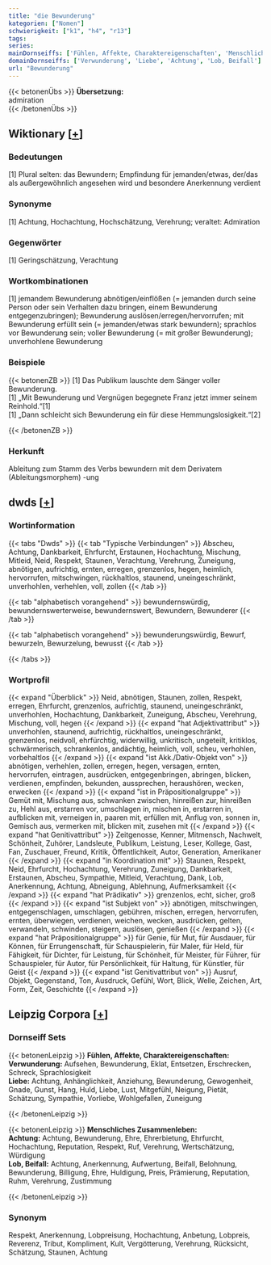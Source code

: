 ```yaml
---
title: "die Bewunderung"
kategorien: ["Nomen"]
schwierigkeit: ["k1", "h4", "r13"]
tags:
series:
mainDornseiffs: ['Fühlen, Affekte, Charaktereigenschaften', 'Menschliches Zusammenleben']
domainDornseiffs: ['Verwunderung', 'Liebe', 'Achtung', 'Lob, Beifall']
url: "Bewunderung"
---
```


{{< betonenÜbs >}}
**Übersetzung:**  
admiration  
{{< /betonenÜbs >}}

## Wiktionary [[+](https://de.wiktionary.org/wiki/Bewunderung)]

### Bedeutungen
[1] Plural selten: das Bewundern; Empfindung für jemanden/etwas, der/das als außergewöhnlich angesehen wird und besondere Anerkennung verdient  

### Synonyme
[1] Achtung, Hochachtung, Hochschätzung, Verehrung; veraltet: Admiration  

### Gegenwörter
[1] Geringschätzung, Verachtung  

### Wortkombinationen
[1] jemandem Bewunderung  abnötigen/einflößen (= jemanden durch seine Person oder sein Verhalten dazu bringen, einem Bewunderung entgegenzubringen); Bewunderung auslösen/erregen/hervorrufen; mit Bewunderung erfüllt sein (= jemanden/etwas stark bewundern); sprachlos vor Bewunderung sein; voller Bewunderung (= mit großer Bewunderung); unverhohlene Bewunderung  

### Beispiele
{{< betonenZB >}}
[1] Das Publikum lauschte dem Sänger voller Bewunderung.  
[1] „Mit Bewunderung und Vergnügen begegnete Franz jetzt immer seinem Reinhold.“[1]  
[1] „Dann schleicht sich Bewunderung ein für diese Hemmungslosigkeit.“[2]  

{{< /betonenZB >}}
### Herkunft
Ableitung zum Stamm des Verbs bewundern mit dem Derivatem (Ableitungsmorphem) -ung  



## dwds [[+](https://www.dwds.de/wb/Bewunderung)]

### Wortinformation
{{< tabs "Dwds" >}}
{{< tab "Typische Verbindungen" >}}
Abscheu, Achtung, Dankbarkeit, Ehrfurcht, Erstaunen, Hochachtung, Mischung, Mitleid, Neid, Respekt, Staunen, Verachtung, Verehrung, Zuneigung, abnötigen, aufrichtig, ernten, erregen, grenzenlos, hegen, heimlich, hervorrufen, mitschwingen, rückhaltlos, staunend, uneingeschränkt, unverhohlen, verhehlen, voll, zollen
{{< /tab >}}

{{< tab "alphabetisch vorangehend" >}}
bewundernswürdig, bewundernswerterweise, bewundernswert, Bewundern, Bewunderer
{{< /tab >}}

{{< tab "alphabetisch vorangehend" >}}
bewunderungswürdig, Bewurf, bewurzeln, Bewurzelung, bewusst
{{< /tab >}}

{{< /tabs >}}

### Wortprofil
{{< expand "Überblick" >}} Neid, abnötigen, Staunen, zollen, Respekt, erregen, Ehrfurcht, grenzenlos, aufrichtig, staunend, uneingeschränkt, unverhohlen, Hochachtung, Dankbarkeit, Zuneigung, Abscheu, Verehrung, Mischung, voll, hegen {{< /expand >}}
{{< expand "hat Adjektivattribut" >}} unverhohlen, staunend, aufrichtig, rückhaltlos, uneingeschränkt, grenzenlos, neidvoll, ehrfürchtig, widerwillig, unkritisch, ungeteilt, kritiklos, schwärmerisch, schrankenlos, andächtig, heimlich, voll, scheu, verhohlen, vorbehaltlos {{< /expand >}}
{{< expand "ist Akk./Dativ-Objekt von" >}} abnötigen, verhehlen, zollen, erregen, hegen, versagen, ernten, hervorrufen, eintragen, ausdrücken, entgegenbringen, abringen, blicken, verdienen, empfinden, bekunden, aussprechen, heraushören, wecken, erwecken {{< /expand >}}
{{< expand "ist in Präpositionalgruppe" >}} Gemüt mit, Mischung aus, schwanken zwischen, hinreißen zur, hinreißen zu, Hehl aus, erstarren vor, umschlagen in, mischen in, erstarren in, aufblicken mit, verneigen in, paaren mit, erfüllen mit, Anflug von, sonnen in, Gemisch aus, vermerken mit, blicken mit, zusehen mit {{< /expand >}}
{{< expand "hat Genitivattribut" >}} Zeitgenosse, Kenner, Mitmensch, Nachwelt, Schönheit, Zuhörer, Landsleute, Publikum, Leistung, Leser, Kollege, Gast, Fan, Zuschauer, Freund, Kritik, Öffentlichkeit, Autor, Generation, Amerikaner {{< /expand >}}
{{< expand "in Koordination mit" >}} Staunen, Respekt, Neid, Ehrfurcht, Hochachtung, Verehrung, Zuneigung, Dankbarkeit, Erstaunen, Abscheu, Sympathie, Mitleid, Verachtung, Dank, Lob, Anerkennung, Achtung, Abneigung, Ablehnung, Aufmerksamkeit {{< /expand >}}
{{< expand "hat Prädikativ" >}} grenzenlos, echt, sicher, groß {{< /expand >}}
{{< expand "ist Subjekt von" >}} abnötigen, mitschwingen, entgegenschlagen, umschlagen, gebühren, mischen, erregen, hervorrufen, ernten, überwiegen, verdienen, weichen, wecken, ausdrücken, gelten, verwandeln, schwinden, steigern, auslösen, genießen {{< /expand >}}
{{< expand "hat Präpositionalgruppe" >}} für Genie, für Mut, für Ausdauer, für Können, für Errungenschaft, für Schauspielerin, für Maler, für Held, für Fähigkeit, für Dichter, für Leistung, für Schönheit, für Meister, für Führer, für Schauspieler, für Autor, für Persönlichkeit, für Haltung, für Künstler, für Geist {{< /expand >}}
{{< expand "ist Genitivattribut von" >}} Ausruf, Objekt, Gegenstand, Ton, Ausdruck, Gefühl, Wort, Blick, Welle, Zeichen, Art, Form, Zeit, Geschichte {{< /expand >}}

## Leipzig Corpora [[+](https://corpora.uni-leipzig.de/en/res?word=Bewunderung&corpusId=deu_newscrawl-public_2018)]

### Dornseiff Sets
{{< betonenLeipzig >}}
**Fühlen, Affekte, Charaktereigenschaften:**  
**Verwunderung:** Aufsehen, Bewunderung, Eklat, Entsetzen, Erschrecken, Schreck, Sprachlosigkeit  
**Liebe:** Achtung, Anhänglichkeit, Anziehung, Bewunderung, Gewogenheit, Gnade, Gunst, Hang, Huld, Liebe, Lust, Mitgefühl, Neigung, Pietät, Schätzung, Sympathie, Vorliebe, Wohlgefallen, Zuneigung  

{{< /betonenLeipzig >}}


{{< betonenLeipzig >}}
**Menschliches Zusammenleben:**  
**Achtung:** Achtung, Bewunderung, Ehre, Ehrerbietung, Ehrfurcht, Hochachtung, Reputation, Respekt, Ruf, Verehrung, Wertschätzung, Würdigung  
**Lob, Beifall:** Achtung, Anerkennung, Aufwertung, Beifall, Belohnung, Bewunderung, Billigung, Ehre, Huldigung, Preis, Prämierung, Reputation, Ruhm, Verehrung, Zustimmung  

{{< /betonenLeipzig >}}

### Synonym
Respekt, Anerkennung, Lobpreisung, Hochachtung, Anbetung, Lobpreis, Reverenz, Tribut, Kompliment, Kult, Vergötterung, Verehrung, Rücksicht, Schätzung, Staunen, Achtung

